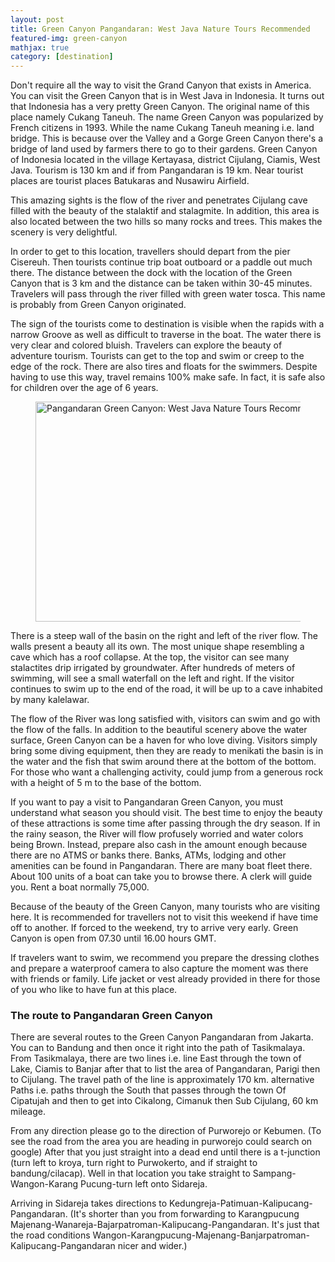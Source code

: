 ```yaml
---
layout: post
title: Green Canyon Pangandaran: West Java Nature Tours Recommended
featured-img: green-canyon
mathjax: true
category: [destination]
---
```


<p>Don't require all the way to visit the Grand Canyon that exists in America. You can visit the Green Canyon that is in West Java in Indonesia. It turns out that Indonesia has a very pretty Green Canyon. The original name of this place namely Cukang Taneuh. The name Green Canyon was popularized by French citizens in 1993. While the name Cukang Taneuh meaning i.e. land bridge. This is because over the Valley and a Gorge Green Canyon there's a bridge of land used by farmers there to go to their gardens. Green Canyon of Indonesia located in the village Kertayasa, district Cijulang, Ciamis, West Java. Tourism is 130 km and if from Pangandaran is 19 km. Near tourist places are tourist places Batukaras and Nusawiru Airfield.</p><p>

This amazing sights is the flow of the river and penetrates Cijulang cave filled with the beauty of the stalaktif and stalagmite. In addition, this area is also located between the two hills so many rocks and trees. This makes the scenery is very delightful.
</p><p>

In order to get to this location, travellers should depart from the pier Cisereuh. Then tourists continue trip boat outboard or a paddle out much there. The distance between the dock with the location of the Green Canyon that is 3 km and the distance  can be taken within 30-45 minutes. Travelers will pass through the river filled with green water tosca. This name is probably from Green Canyon originated.
</p><p>

The sign of the tourists come to destination is visible when the rapids with a narrow Groove as well as difficult to traverse in the boat. The water there is very clear and colored bluish. Travelers can explore the beauty of adventure tourism. Tourists can get to the top and swim or creep to the edge of the rock. There are also tires and floats for the swimmers. Despite having to use this way, travel remains 100% make safe. In fact, it is safe also for children over the age of 6 years.
</p>
<figure class="center"><a href="https://1.bp.blogspot.com/-7pKJwSSLeAU/Wpz39WoOSfI/AAAAAAAANhI/jEsA_3wpheAQfh1_r-Kx1s4pNUSl6_4CwCLcBGAs/s1600/green_canyon_1024x61_fWdhC.jpg" ><img title="Pangandaran Green Canyon: West Java Nature Tours Recommended" alt="Pangandaran Green Canyon: West Java Nature Tours Recommended"  src="https://1.bp.blogspot.com/-7pKJwSSLeAU/Wpz39WoOSfI/AAAAAAAANhI/jEsA_3wpheAQfh1_r-Kx1s4pNUSl6_4CwCLcBGAs/s760/green_canyon_1024x61_fWdhC.jpg" width="760" height="352" data-original-width="1024" data-original-height="614" /></a></figure>
<p>

There is a steep wall of the basin on the right and left of the river flow. The walls present a beauty all its own. The most unique shape resembling a cave which has a roof collapse. At the top, the visitor can see many stalactites drip irrigated by groundwater. After hundreds of meters of swimming, will see a small waterfall on the left and right. If the visitor continues to swim up to the end of the road, it will be up to a cave inhabited by many kalelawar.
</p>
<p>

The flow of the River was long satisfied with, visitors can swim and go with the flow of the falls. In addition to the beautiful scenery above the water surface, Green Canyon can be a haven for who love diving. Visitors simply bring some diving equipment, then they are ready to menikati the basin is in the water and the fish that swim around there at the bottom of the bottom. For those who want a challenging activity, could jump from a generous rock with a height of 5 m to the base of the bottom.</p><p>

If you want to pay a visit to Pangandaran Green Canyon, you must understand what season you should visit. The best time to enjoy the beauty of these attractions is some time after passing through the dry season. If in the rainy season, the River will flow profusely worried and water colors being Brown. Instead, prepare also cash in the amount enough because there are no ATMS or banks there. Banks, ATMs, lodging and other amenities can be found in Pangandaran. There are many boat fleet there. About 100 units of a boat can take you to browse there. A clerk will guide you. Rent a boat normally 75,000.
</p><p>

Because of the beauty of the Green Canyon, many tourists who are visiting here. It is recommended for travellers not to visit this weekend if have time off to another. If forced to the weekend, try to arrive very early. Green Canyon is open from 07.30 until 16.00 hours GMT.
</p><p>

If travelers want to swim, we recommend you prepare the dressing clothes and prepare a waterproof camera to also capture the moment was there with friends or family. Life jacket or vest already provided in there for those of you who like to have fun at this place.
</p><p>

<h3>The route to Pangandaran Green Canyon</h3>
There are several routes to the Green Canyon Pangandaran from Jakarta. You can to Bandung and then once it right into the path of Tasikmalaya. From Tasikmalaya, there are two lines i.e. line East through the town of Lake, Ciamis to Banjar after that to list the area of Pangandaran, Parigi then to Cijulang. The travel path of the line is approximately 170 km. alternative Paths i.e. paths through the South that passes through the town Of Cipatujah and then to get into Cikalong, Cimanuk then Sub Cijulang, 60 km mileage.
</p><p>
From any direction please go to the direction of Purworejo or Kebumen. (To see the road from the area you are heading in purworejo could search on google) After that you just straight into a dead end until there is a t-junction (turn left to kroya, turn right to Purwokerto, and if straight to bandung/cilacap). Well in that location you take straight to Sampang-Wangon-Karang Pucung-turn left onto Sidareja.
</p><p>
Arriving in Sidareja takes directions to Kedungreja-Patimuan-Kalipucang-Pangandaran. (It's shorter than you from forwarding to Karangpucung Majenang-Wanareja-Bajarpatroman-Kalipucang-Pangandaran. It's just that the road conditions Wangon-Karangpucung-Majenang-Banjarpatroman-Kalipucang-Pangandaran nicer and wider.)
</p>
